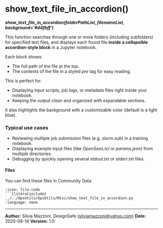 # show_text_file_in_accordion()
***show_text_file_in_accordion(folderPathList, filenameList, background='#d4fbff')***

This function searches through one or more folders (including subfolders) for specified text files, and displays each found file **inside a collapsible accordion-style block** in a Jupyter notebook.

Each block shows:

* The full path of the file at the top.
* The contents of the file in a styled *pre* tag for easy reading.

This is perfect for:

* Displaying input scripts, job logs, or metadata files right inside your notebook.
* Keeping the output clean and organized with expandable sections.

It also highlights the background with a customizable color (default is a light blue).


### Typical use cases

* Reviewing multiple job submission files (e.g. *slurm.sub*) in a training notebook.
* Displaying example input files (like *OpenSees.tcl* or *params.json*) from multiple directories.
* Debugging by quickly opening several *stdout.txt* or *stderr.txt* files.


#### Files
You can find these files in Community Data.

```{dropdown} show_text_file_in_accordion.py
:icon: file-code
```{literalinclude} ../../OpsUtils/OpsUtils/Misc/show_text_file_in_accordion.py
:language: none
```

---

**Author:** Silvia Mazzoni, DesignSafe (silviamazzoni@yahoo.com)
**Date:** 2025-08-14
**Version:** 1.0